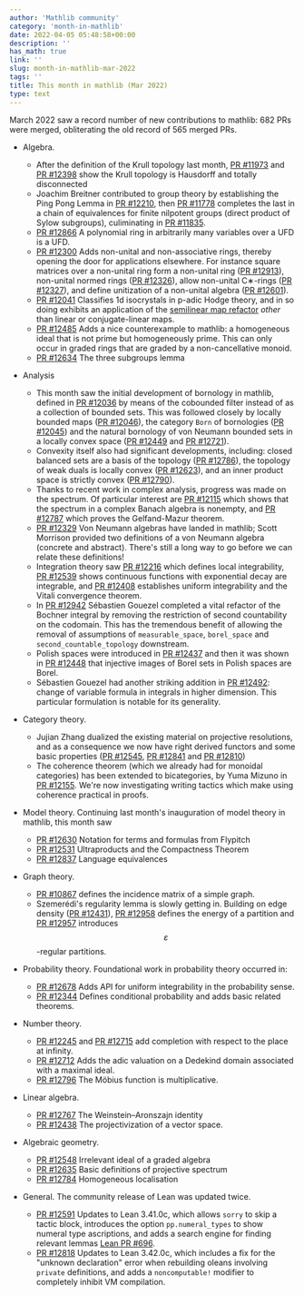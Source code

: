 ```yaml
---
author: 'Mathlib community'
category: 'month-in-mathlib'
date: 2022-04-05 05:48:58+00:00
description: ''
has_math: true
link: ''
slug: month-in-mathlib-mar-2022
tags: ''
title: This month in mathlib (Mar 2022)
type: text
---
```


March 2022 saw a record number of new contributions to mathlib: 682 PRs were merged, obliterating the old record of 565 merged PRs.

<!-- TEASER_END -->

- Algebra.
	* After the definition of the Krull topology last month, [PR #11973](https://github.com/leanprover-community/mathlib/pull/11973) and [PR #12398](https://github.com/leanprover-community/mathlib/pull/12398) show the Krull topology is Hausdorff and totally disconnected
	* Joachim Breitner contributed to group theory by establishing the Ping Pong Lemma in [PR #12210](https://github.com/leanprover-community/mathlib/pull/12210), then [PR #11778](https://github.com/leanprover-community/mathlib/pull/11778) completes the last in a chain of equivalences for finite nilpotent groups (direct product of Sylow subgroups), culiminating in [PR #11835](https://github.com/leanprover-community/mathlib/pull/11835).
	* [PR #12866](https://github.com/leanprover-community/mathlib/pull/12866) A polynomial ring in arbitrarily many variables over a UFD is a UFD.
	* [PR #12300](https://github.com/leanprover-community/mathlib/pull/12300) Adds non-unital and non-associative rings, thereby opening the door for applications elsewhere.
  	  For instance square matrices over a non-unital ring form a non-unital ring ([PR #12913](https://github.com/leanprover-community/mathlib/pull/12913)),
          non-unital normed rings ([PR #12326](https://github.com/leanprover-community/mathlib/pull/12326)),
	  allow non-unital C∗-rings ([PR #12327](https://github.com/leanprover-community/mathlib/pull/12327)),
	  and define unitization of a non-unital algebra ([PR #12601](https://github.com/leanprover-community/mathlib/pull/12601)).
	* [PR #12041](https://github.com/leanprover-community/mathlib/pull/12041) Classifies 1d isocrystals in p-adic Hodge theory, and in so doing exhibits an application of the [semilinear map refactor](https://leanprover-community.github.io/blog/posts/semilinear-maps/) *other* than linear or conjugate-linear maps.
	* [PR #12485](https://github.com/leanprover-community/mathlib/pull/12485) Adds a nice counterexample to mathlib: a homogeneous ideal that is not prime but homogeneously prime.
	This can only occur in graded rings that are graded by a non-cancellative monoid.
	* [PR #12634](https://github.com/leanprover-community/mathlib/pull/12634) The three subgroups lemma

- Analysis
	* This month saw the initial development of bornology in mathlib, defined in [PR #12036](https://github.com/leanprover-community/mathlib/pull/12036) by means of the cobounded filter instead of as a collection of bounded sets. This was followed closely by locally bounded maps ([PR #12046](https://github.com/leanprover-community/mathlib/pull/12046)), the category `Born` of bornologies ([PR #12045](https://github.com/leanprover-community/mathlib/pull/12045)) and the natural bornology of von Neumann bounded sets in a locally convex space ([PR #12449](https://github.com/leanprover-community/mathlib/pull/12449) and [PR #12721](https://github.com/leanprover-community/mathlib/pull/12721)).
	* Convexity itself also had significant developments, including:
	 closed balanced sets are a basis of the topology ([PR #12786](https://github.com/leanprover-community/mathlib/pull/12786)),
	 the topology of weak duals is locally convex ([PR #12623](https://github.com/leanprover-community/mathlib/pull/12623)),
	 and an inner product space is strictly convex ([PR #12790](https://github.com/leanprover-community/mathlib/pull/12790)).
	* Thanks to recent work in complex analysis, progress was made on the spectrum.
	Of particular interest are [PR #12115](https://github.com/leanprover-community/mathlib/pull/12115) which shows that the spectrum in a complex Banach algebra is nonempty, and [PR #12787](https://github.com/leanprover-community/mathlib/pull/12787) which proves the Gelfand-Mazur theorem.
	* [PR #12329](https://github.com/leanprover-community/mathlib/pull/12329) Von Neumann algebras have landed in mathlib; Scott Morrison provided two definitions of a von Neumann algebra (concrete and abstract). There's still a long way to go before we can relate these definitions!
	* Integration theory saw [PR #12216](https://github.com/leanprover-community/mathlib/pull/12216) which defines local integrability, [PR #12539](https://github.com/leanprover-community/mathlib/pull/12539) shows continuous functions with exponential decay are integrable, and [PR #12408](https://github.com/leanprover-community/mathlib/pull/12408) establishes uniform integrability and the Vitali convergence theorem.
	* In [PR #12942](https://github.com/leanprover-community/mathlib/pull/12942) Sébastien Gouezel completed a vital refactor of the Bochner integral by removing the restriction of second countability on the codomain. This has the tremendous benefit of allowing the removal of assumptions of `measurable_space`, `borel_space` and `second_countable_topology` downstream.
	* Polish spaces were introduced in [PR #12437](https://github.com/leanprover-community/mathlib/pull/12437) and then it was shown in [PR #12448](https://github.com/leanprover-community/mathlib/pull/12448) that injective images of Borel sets in Polish spaces are Borel.
	* Sébastien Gouezel had another striking addition in [PR #12492](https://github.com/leanprover-community/mathlib/pull/12492): change of variable formula in integrals in higher dimension. This particular formulation is notable for its generality.

- Category theory.
	* Jujian Zhang dualized the existing material on projective resolutions, and as a consequence we now have right derived functors and some basic properties ([PR #12545](https://github.com/leanprover-community/mathlib/pull/12545), [PR #12841](https://github.com/leanprover-community/mathlib/pull/12841) and [PR #12810](https://github.com/leanprover-community/mathlib/pull/12810))
	* The coherence theorem (which we already had for monoidal categories) has been extended to bicategories, by Yuma Mizuno in [PR #12155](https://github.com/leanprover-community/mathlib/pull/12155). We're now investigating writing tactics which make using coherence practical in proofs.

- Model theory. Continuing last month's inauguration of model theory in mathlib, this month saw 
	* [PR #12630](https://github.com/leanprover-community/mathlib/pull/12630) Notation for terms and formulas from Flypitch
	* [PR #12531](https://github.com/leanprover-community/mathlib/pull/12531) Ultraproducts and the Compactness Theorem
	* [PR #12837](https://github.com/leanprover-community/mathlib/pull/12837) Language equivalences

- Graph theory.
	* [PR #10867](https://github.com/leanprover-community/mathlib/pull/10867) defines the incidence matrix of a simple graph.
	* Szemerédi's regularity lemma is slowly getting in. Building on edge density ([PR #12431](https://github.com/leanprover-community/mathlib/pull/12431)), [PR #12958](https://github.com/leanprover-community/mathlib/pull/12958) defines the energy of a partition and [PR #12957](https://github.com/leanprover-community/mathlib/pull/12958) introduces $$\varepsilon$$-regular partitions.

- Probability theory. Foundational work in probability theory occurred in:
	* [PR #12678](https://github.com/leanprover-community/mathlib/pull/12678) Adds API for uniform integrability in the probability sense.
	* [PR #12344](https://github.com/leanprover-community/mathlib/pull/12344) Defines conditional probability and adds basic related theorems.

- Number theory.
	* [PR #12245](https://github.com/leanprover-community/mathlib/pull/12245) and [PR #12715](https://github.com/leanprover-community/mathlib/pull/12715) add completion with respect to the place at infinity.
	* [PR #12712](https://github.com/leanprover-community/mathlib/pull/12712) Adds the adic valuation on a Dedekind domain associated with a maximal ideal.
	* [PR #12796](https://github.com/leanprover-community/mathlib/pull/12796) The Möbius function is multiplicative.

- Linear algebra.
	* [PR #12767](https://github.com/leanprover-community/mathlib/pull/12767) The Weinstein–Aronszajn identity
	* [PR #12438](https://github.com/leanprover-community/mathlib/pull/12438) The projectivization of a vector space.

- Algebraic geometry. 
	* [PR #12548](https://github.com/leanprover-community/mathlib/pull/12548) Irrelevant ideal of a graded algebra
	* [PR #12635](https://github.com/leanprover-community/mathlib/pull/12635) Basic definitions of projective spectrum
	* [PR #12784](https://github.com/leanprover-community/mathlib/pull/12784) Homogeneous localisation

- General. The community release of Lean was updated twice.
	* [PR #12591](https://github.com/leanprover-community/mathlib/pull/12591) Updates to Lean 3.41.0c, which allows `sorry` to skip a tactic block, introduces the option `pp.numeral_types` to show numeral type ascriptions, and adds a search engine for finding relevant lemmas [Lean PR #696](https://github.com/leanprover-community/mathlib/pull/12591).
	* [PR #12818](https://github.com/leanprover-community/mathlib/pull/12818) Updates to Lean 3.42.0c, which includes a fix for the "unknown declaration" error when rebuilding oleans involving `private` definitions, and adds a `noncomputable!` modifier to completely inhibit VM compilation.

